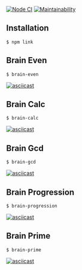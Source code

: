 
[![Node CI](https://github.com/ysemenyuk/frontend-project-lvl1/workflows/lint/badge.svg)](https://github.com/ysemenyuk/frontend-project-lvl1/actions)
[![Maintainability](https://api.codeclimate.com/v1/badges/a6d9e4e77083b09dc22d/maintainability)](https://codeclimate.com/github/ysemenyuk/frontend-project-lvl1/maintainability)

## Installation

`$ npm link`

## Brain Even
`$ brain-even`

[![asciicast](https://asciinema.org/a/8jOKtCnwlRL8Be04Pykhwnhcp.svg)](https://asciinema.org/a/8jOKtCnwlRL8Be04Pykhwnhcp)

## Brain Calc
`$ brain-calc`

[![asciicast](https://asciinema.org/a/368238.svg)](https://asciinema.org/a/368238)

## Brain Gcd
`$ brain-gcd`

[![asciicast](https://asciinema.org/a/87yD5MdmSD4z8KQUOivxmyRy2.svg)](https://asciinema.org/a/87yD5MdmSD4z8KQUOivxmyRy2)

## Brain Progression
`$ brain-progression`

[![asciicast](https://asciinema.org/a/368502.svg)](https://asciinema.org/a/368502)

## Brain Prime
`$ brain-prime`

[![asciicast](https://asciinema.org/a/368503.svg)](https://asciinema.org/a/368503)
